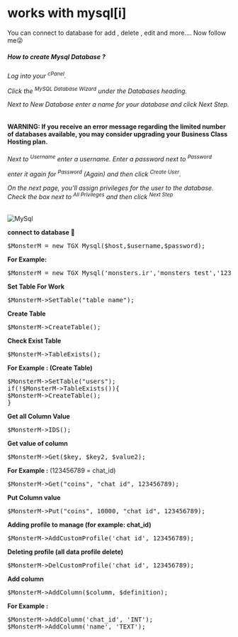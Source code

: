 # works with mysql[i]

You can connect to database for add , delete , edit and more.... Now follow me😜

<h5>How to create Mysql Database ? </h5>

<h6>Log into your <sup>cPanel</sup>.

Click the <sup>MySQL Database Wizard</sup> under the Databases heading.


Next to New Database enter a name for your database and click Next Step.

</h6>

<b>WARNING: If you receive an error message regarding the limited number of databases available, you may consider upgrading your Business Class Hosting plan.</b>

<h6>
Next to <sup>Username</sup> enter a username.
Enter a password next to <sup>Password</sup>

enter it again for <sup>Password</sup> (Again) and then click <sup>Create User</sup>.


On the next page, you'll assign privileges for the user to the database. Check the box next to <sup>All Privileges</sup> and then click <sup>Next Step</sup>
</h6>

<img src="http://uupload.ir/files/m2pw_img_20181207_095453.jpg" alt="MySql"/> 

<b>connect to database 🔘</b>
<pre>$MonsterM = new TGX_Mysql($host,$username,$password);</pre>
<b>For Example: </b>
<pre>$MonsterM = new TGX_Mysql('monsters.ir','monsters_test','123456789');</pre>

<b>Set Table For Work</b>
<pre>$MonsterM->SetTable("table_name");</pre>

<b>Create Table</b>
<pre>$MonsterM->CreateTable();</pre>

<b>Check Exist Table</b>
<pre>$MonsterM->TableExists();</pre>

<b> For Example : (Create Table)</b>
<pre>
$MonsterM->SetTable("users");
if(!$MonsterM->TableExists()){
$MonsterM->CreateTable();
}
</pre>

<b>Get all Column Value</b>
<pre>$MonsterM->IDS();</pre>

<b>Get value of column</b>
<pre>$MonsterM->Get($key, $key2, $value2);</pre>
<b>For Example :</b> (123456789 = chat_id)
<pre>$MonsterM->Get("coins", "chat_id", 123456789);</pre>

<b>Put Column value</b>
<pre>$MonsterM->Put("coins", 10000, "chat_id", 123456789);</pre>

<b>Adding profile to manage (for example: chat_id)</b>
<pre>$MonsterM->AddCustomProfile('chat_id', 123456789);</pre>

<b>Deleting profile (all data profile delete)</b>
<pre>$MonsterM->DelCustomProfile('chat_id', 123456789);</pre>

<b>Add column</b>
<pre>$MonsterM->AddColumn($columm, $definition);</pre>
<b>For Example :</b>
<pre>
$MonsterM->AddColumm('chat_id', 'INT');
$MonsterM->AddColumm('name', 'TEXT');
</pre>
